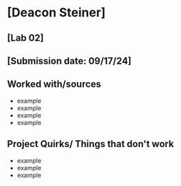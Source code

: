 # [Deacon Steiner]
## [Lab 02]
## [Submission date: 09/17/24]
## Worked with/sources 
* example
* example
* example
* example
## Project Quirks/ Things that don't work
* example
* example
* example
